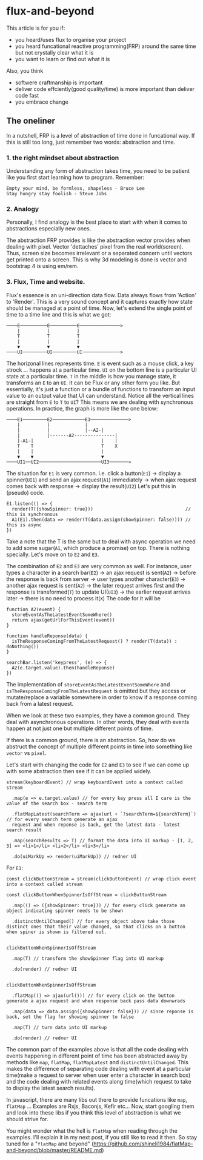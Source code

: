 # flux-and-beyond

This article is for you if:
- you heard/uses flux to organise your project
- you heard funcational reactive programming(FRP) around the same time but not crystally clear what it is
- you want to learn or find out what it is

Also, you think
- softwere craftmanship is important
- deliver code effciently(good quality/time) is more important than deliver code fast 
- you embrace change

## The oneliner
In a nutshell, FRP is a level of abstraction of time done in funcational way.
If this is still too long, just remember two words: abstraction and time.

### 1. the right mindset about abstraction
Understanding any form of abstraction takes time, you need to be patient like you first start learning how to program.
Remember:
``` 
Empty your mind, be formless, shapeless - Bruce Lee
Stay hungry stay foolish - Steve Jobs
```

### 2. Analogy
Personally, I find analogy is the best place to start with when it comes to abstractions especially new ones.

The abstraction FRP provides is like the abstraction vector provides when dealing with pixel. Vector 'dettaches' pixel from the real world(screen). Thus, screen size becomes irrelevant or a separated concern until vectors get printed onto a screen. This is why 3d modeling is done is vector and bootstrap 4 is using em/rem.

### 3. Flux, Time and website.
Flux's essence is an uni-direction data flow. Data always flows from 'Action' to 'Render'. This is a very sound concept and it captures exactly how state should be managed at a point of time. 
Now, let's extend the single point of time to a time line and this is what we got:
```
────E──────────E──────────E───────────────>
    |          |          |
    T          T          T
    |          |          |
    ▼          ▼          ▼
────UI─────────UI─────────UI──────────────>
```
The horizonal lines represents time. 
`E` is event such as a mouse click, a key strock ... happens at a particular time.
`UI` on the bottom line is a particular UI state at a particular time.
`T` in the middle is how you manage state, it transforms an `E` to an `UI`. It can be Flux or any other form you like. But essentially, it's just a function or a bundle of functions to transform an input value to an output value that UI can understand.
Notice all the vertical lines are straight from `E` to `T` to `UI`? This means we are dealing with synchronous operations.
In practice, the graph is more like the one below:
```
────E1─────────E2────────────E3──────────────>
    |          |             |
    |          |             |--A2-|
    |          |-------A2---------------|
    |-A1-|                         |    |
    T    T                         T    X
    |    |                         |    
    ▼    ▼                         ▼    
────UI1──UI2───────────────────────UI3───────>
```
The situation for `E1` is very common. i.e. click a button(`E1`) -> display a spinner(`UI1`) and send an ajax request(`A1`) immediately -> when ajax request comes back with response -> display the result(`UI2`)
Let's put this in (pseudo) code.
```
E1.listen(() => {
  render(T({showSpinner: true}))                                  // this is synchronous
  A1(E1).then(data => render(T(data.assign(showSpinner: false)))) // this is async
})                        
```
Take a note that the T is the same but to deal with async operation we need to add some sugar(`A1`, which produce a promise) on top. There is nothing specially. Let's move on to `E2` and `E3`.

The combination of `E2` and `E3` are very common as well. For instance, user types a character in a search bar(`E2`) -> an ajax request is sent(`A2`) -> before the response is back from server -> user types another character(`E3`) -> another ajax request is sent(`A2`) -> the later request arrives first and the response is transformed(`T`) to update UI(`UI3`) -> the earlier request arrives later -> there is no need to process it(`X`)
The code for it will be
```
function A2(event) {
  storeEventAsTheLatestEventSomeWhere()
  return ajax(getUrlForThisEvent(event))
}

function handleReponse(data) {
  isTheResponseComingFromTheLatestRequest() ? render(T(data)) : doNothing())
}

searchBar.listen('keypress', (e) => {
  A2(e.target.value).then(handleReponse)
})
```
The implementation of `storeEventAsTheLatestEventSomeWhere` and `isTheResponseComingFromTheLatestRequest` is omitted but they access or mutate/replace a variable somewhere in order to know if a response coming back from a latest request.

When we look at these two examples, they have a common ground. They deal with asynchronous operations. In other words, they deal with events happen at not just one but multiple different points of time.

If there is a common ground, there is an abstraction. So, how do we abstruct the concept of multiple different points in time into something like `vector` vs `pixel`.

Let's start with changing the code for `E2` and `E3` to see if we can come up with some abstraction then see if it can be applied widely.
```
stream(keyboardEvent) // wrap keyboardEvent into a context called stream

  .map(e => e.target.value) // for every key press all I care is the value of the search box - search term
  
  .flatMapLatest(searchTerm => ajax(url + `?searchTerm=${searchTerm}`) // for every search term generate an ajax
  request and when reponse is back, get the latest data - latest search result
  
  .map(searchResults => T) // format the data into UI markup - [1, 2, 3] => <li>1</li> <li>2</li> <li>3</li>
  
  .do(uiMarkUp => render(uiMarkUp)) // redner UI
```
For `E1`:
```
const clickButtonStream = stream(clickButtonEvent) // wrap click event into a context called stream

const clickButtonWhenSpinnerIsOffStream = clickButtonStream

  .map(() => ({showSpinner: true})) // for every click generate an object indicating spinner needs to be shown
  
  .distinctUntilChanged() // for every object above take those distinct ones that their value changed, so that clicks on a button when spiner is shown is filtered out.
  

clickButtonWhenSpinnerIsOffStream  

  .map(T) // transform the showSpinner flag into UI markup
  
  .do(render) // redner UI
  
  
clickButtonWhenSpinnerIsOffStream

  .flatMap(() => ajax(url())) // for every click on the button generate a ajax request and when response back pass data downwrads
  
  .map(data => data.assign({showSpinner: false})) // since reponse is back, set the flag for showing spinner to false

  .map(T) // turn data into UI markup

  .do(render) // redner UI
```

The common part of the examples above is that all the code dealing with events happening in different point of time has been abstracted away by methods like `map`, `flatMap`, `flatMapLatest` and `distinctUntilChanged`. This makes the difference of separating code dealing with event at a particular time(make a request to server when user enter a character in search box) and the code dealing with related events along time(which request to take to display the latest search results).

In javascript, there are many libs out there to provide funcations like `map`, `flatMap` ...
Examples are Rxjs, Baconjs, Kefir etc...
Now, start googling them and look into these libs if you think this level of abstraction is what we should strive for.

You might wonder what the hell is `flatMap` when reading through the examples. I'll explain it in my next post, if you still like to read it then. So stay tuned for a "`flatMap` and beyond" (https://github.com/shineli1984/flatMap-and-beyond/blob/master/README.md)
